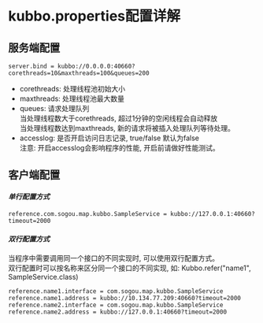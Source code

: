 # kubbo.properties配置详解

## 服务端配置
```
server.bind = kubbo://0.0.0.0:40660?corethreads=10&maxthreads=100&queues=200
```
- corethreads: 处理线程池初始大小  
- maxthreads: 处理线程池最大数量  
- queues: 请求处理队列  
  当处理线程数大于corethreads, 超过1分钟的空闲线程会自动释放  
  当处理线程数达到maxthreads, 新的请求将被插入处理队列等待处理。  
- accesslog: 是否开启访问日志记录, true/false 默认为false  
  注意: 开启accesslog会影响程序的性能, 开启前请做好性能测试。  

## 客户端配置 
#### *单行配置方式*
```
reference.com.sogou.map.kubbo.SampleService = kubbo://127.0.0.1:40660?timeout=2000
```

#### *双行配置方式*
当程序中需要调用同一个接口的不同实现时, 可以使用双行配置方式。  
双行配置时可以按名称来区分同一个接口的不同实现, 如: Kubbo.refer("name1", SampleService.class)
```
reference.name1.interface = com.sogou.map.kubbo.SampleService
reference.name1.address = kubbo://10.134.77.209:40660?timeout=2000
reference.name2.interface = com.sogou.map.kubbo.SampleService
reference.name2.address = kubbo://127.0.0.1:40660?timeout=2000
```

